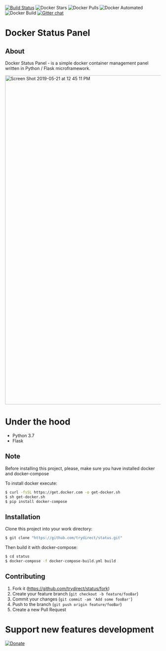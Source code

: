 [![Build Status](https://travis-ci.com/trydirect/status.svg?branch=master)](https://travis-ci.com/trydirect/status)
![Docker Stars](https://img.shields.io/docker/stars/trydirect/status.svg)
![Docker Pulls](https://img.shields.io/docker/pulls/trydirect/status.svg)
![Docker Automated](https://img.shields.io/docker/cloud/automated/trydirect/status.svg)
![Docker Build](https://img.shields.io/docker/cloud/build/trydirect/status.svg)
[![Gitter chat](https://badges.gitter.im/trydirect/community.png)](https://gitter.im/try-direct/community)

# Docker Status Panel

## About
Docker Status Panel - is a simple docker container management panel written in Python / Flask microframework.


<img width="1063" alt="Screen Shot 2019-05-21 at 12 45 11 PM" src="https://user-images.githubusercontent.com/42473/58089800-5ae5cd80-7bce-11e9-81ab-b11e9a5ec125.png">

# Under the hood
 * Python 3.7
 * Flask
 

## Note
Before installing this project, please, make sure you have installed docker and docker-compose

To install docker execute: 
```sh
$ curl -fsSL https://get.docker.com -o get-docker.sh
$ sh get-docker.sh
$ pip install docker-compose
```

## Installation
Clone this project into your work directory:
```sh
$ git clone "https://github.com/trydirect/status.git"
```
Then build it with docker-compose:
```sh
$ cd status
$ docker-compose -f docker-compose-build.yml build
```


## Contributing

1. Fork it (<https://github.com/trydirect/status/fork>)
2. Create your feature branch (`git checkout -b feature/fooBar`)
3. Commit your changes (`git commit -am 'Add some fooBar'`)
4. Push to the branch (`git push origin feature/fooBar`)
5. Create a new Pull Request


# Support new features development

[![Donate](https://img.shields.io/badge/Donate-PayPal-green.svg)](https://www.paypal.com/cgi-bin/webscr?cmd=_s-xclick&hosted_button_id=2BH8ED2AUU2RL)
